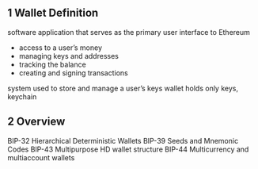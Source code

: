 ## 1 Wallet Definition

software application that serves as the primary user interface to Ethereum
- access to a user’s money
- managing keys and addresses
- tracking the balance
- creating and signing transactions

system used to store and manage a user’s keys
wallet holds only keys, keychain

## 2 Overview

BIP-32 Hierarchical Deterministic Wallets
BIP-39 Seeds and Mnemonic Codes
BIP-43 Multipurpose HD wallet structure
BIP-44 Multicurrency and multiaccount wallets



